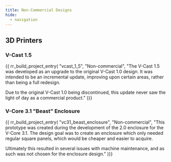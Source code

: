 ```yaml
---
title: Non-Commercial Designs
hide:
  - navigation
---
```


## 3D Printers
### V-Cast 1.5
{{ rr_build_project_entry(
  "vcast_1_5",
  "Non-commercial", 
  "The V-Cast 1.5 was developed as an upgrade to the original V-Cast 1.0 design. It was intended to be an incremental update, improving upon certain areas, rather than being a full redesign.
  
  Due to the original V-Cast 1.0 being discontinued, this update never saw the light of day as a commercial product."
)}}

### V-Core 3.1 "Beast" Enclosure
{{ rr_build_project_entry(
  "vc31_beast_enclosure",
  "Non-commercial", 
  "This prototype was created during the development of the 2.0 enclosure for the V-Core 3.1. The design goal was to create an enclosure which only needed regular square panels, which would be cheaper and easier to acquire.
  
  Ultimately this resulted in several issues with machine maintenance, and as such was not chosen for the enclosure design."
)}}

